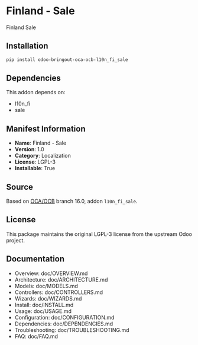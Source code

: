 # Finland - Sale

Finland Sale

## Installation

```bash
pip install odoo-bringout-oca-ocb-l10n_fi_sale
```

## Dependencies

This addon depends on:
- l10n_fi
- sale

## Manifest Information

- **Name**: Finland - Sale
- **Version**: 1.0
- **Category**: Localization
- **License**: LGPL-3
- **Installable**: True

## Source

Based on [OCA/OCB](https://github.com/OCA/OCB) branch 16.0, addon `l10n_fi_sale`.

## License

This package maintains the original LGPL-3 license from the upstream Odoo project.

## Documentation

- Overview: doc/OVERVIEW.md
- Architecture: doc/ARCHITECTURE.md
- Models: doc/MODELS.md
- Controllers: doc/CONTROLLERS.md
- Wizards: doc/WIZARDS.md
- Install: doc/INSTALL.md
- Usage: doc/USAGE.md
- Configuration: doc/CONFIGURATION.md
- Dependencies: doc/DEPENDENCIES.md
- Troubleshooting: doc/TROUBLESHOOTING.md
- FAQ: doc/FAQ.md
